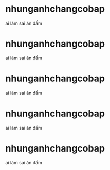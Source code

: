 # nhunganhchangcobap
ai làm sai ăn đấm 
# nhunganhchangcobap
ai làm sai ăn đấm 
# nhunganhchangcobap
ai làm sai ăn đấm 
# nhunganhchangcobap
ai làm sai ăn đấm 
# nhunganhchangcobap
ai làm sai ăn đấm 
